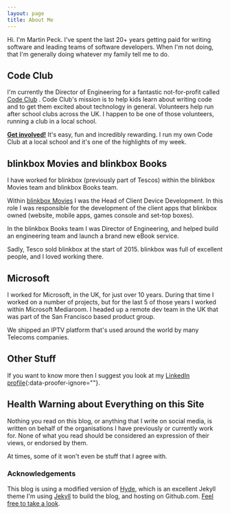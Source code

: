 ```yaml
---
layout: page
title: About Me
---
```


Hi. I'm Martin Peck. I've spent the last 20+ years getting paid for writing software and leading teams of software developers. When I'm not doing, that I'm generally doing whatever my family tell me to do.

## Code Club
I'm currently the Director of Engineering for a fantastic not-for-profit called [Code Club][codeclub] . Code Club's mission is to help kids learn about writing code and to get them excited about technology in general. Volunteers help run after school clubs across the UK. I happen to be one of those volunteers, running a club in a local school.

[**Get involved!**][codeclub] It's easy, fun and incredibly rewarding. I run my own Code Club at a local school and it's one of the highlights of my week.

## blinkbox Movies and blinkbox Books
I have worked for blinkbox (previously part of Tescos) within the blinkbox Movies team and blinkbox Books team.

Within [blinkbox Movies][blinkbox] I was the Head of Client Device Development. In this role I was responsible for the development of the client apps that blinkbox owned (website, mobile apps, games console and set-top boxes).

In the blinkbox Books team I was Director of Engineering, and helped build an engineering team and launch a brand new eBook service.

Sadly, Tesco sold blinkbox at the start of 2015. blinkbox was full of excellent people, and I loved working there.

## Microsoft
I worked for Microsoft, in the UK, for just over 10 years. During that time I worked on a number of projects, but for the last 5 of those years I worked within Microsoft Mediaroom. I headed up a remote dev team in the UK that was part of the San Francisco based product group.

We shipped an IPTV platform that's used around the world by many Telecoms companies.

## Other Stuff
If you want to know more then I suggest you look at my [LinkedIn profile](https://www.linkedin.com/in/martinpeck){:data-proofer-ignore=""}.

## Health Warning about Everything on this Site
Nothing you read on this blog, or anything that I write on social media, is written on behalf of the organisations I have previously or currently work for. None of what you read should be considered an expression of their views, or endorsed by them.

At times, some of it won't even be stuff that I agree with.

### Acknowledgements
This blog is using a  modified version of [Hyde][hyde], which is an excellent Jekyll theme I'm using [Jekyll][jekyll] to build the blog, and hosting on Github.com. [Feel free to take a look](https://github.com/martinpeck/martinpeck.com).

[codeclub]: https://codeclub.org.uk
[blinkbox]: http://blinkbox.com
[jekyll]: http://jekyllrb.com
[hyde]:http://hyde.getpoole.com


